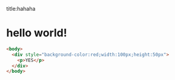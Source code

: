 title:hahaha
# hello world!
```html
<body>
  <div style="background-color:red;width:100px;height:50px">
    <p>YES</p>
  </div>
</body>
```
